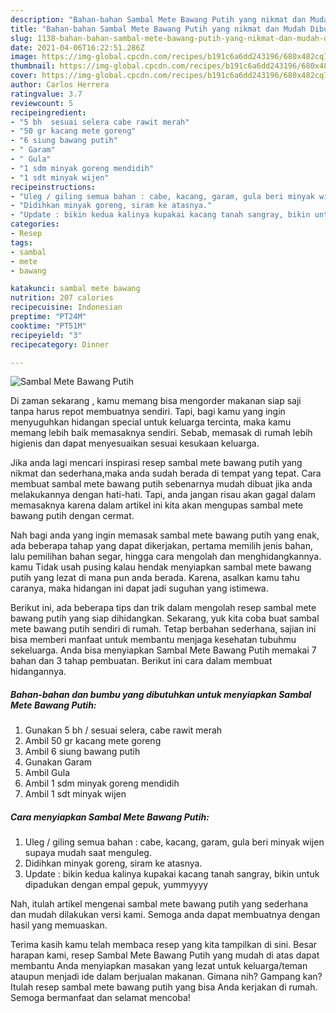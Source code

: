 ```yaml
---
description: "Bahan-bahan Sambal Mete Bawang Putih yang nikmat dan Mudah Dibuat"
title: "Bahan-bahan Sambal Mete Bawang Putih yang nikmat dan Mudah Dibuat"
slug: 1138-bahan-bahan-sambal-mete-bawang-putih-yang-nikmat-dan-mudah-dibuat
date: 2021-04-06T16:22:51.286Z
image: https://img-global.cpcdn.com/recipes/b191c6a6dd243196/680x482cq70/sambal-mete-bawang-putih-foto-resep-utama.jpg
thumbnail: https://img-global.cpcdn.com/recipes/b191c6a6dd243196/680x482cq70/sambal-mete-bawang-putih-foto-resep-utama.jpg
cover: https://img-global.cpcdn.com/recipes/b191c6a6dd243196/680x482cq70/sambal-mete-bawang-putih-foto-resep-utama.jpg
author: Carlos Herrera
ratingvalue: 3.7
reviewcount: 5
recipeingredient:
- "5 bh  sesuai selera cabe rawit merah"
- "50 gr kacang mete goreng"
- "6 siung bawang putih"
- " Garam"
- " Gula"
- "1 sdm minyak goreng mendidih"
- "1 sdt minyak wijen"
recipeinstructions:
- "Uleg / giling semua bahan : cabe, kacang, garam, gula beri minyak wijen supaya mudah saat menguleg."
- "Didihkan minyak goreng, siram ke atasnya."
- "Update : bikin kedua kalinya kupakai kacang tanah sangray, bikin untuk dipadukan dengan empal gepuk, yummyyyy"
categories:
- Resep
tags:
- sambal
- mete
- bawang

katakunci: sambal mete bawang 
nutrition: 207 calories
recipecuisine: Indonesian
preptime: "PT24M"
cooktime: "PT51M"
recipeyield: "3"
recipecategory: Dinner

---
```



![Sambal Mete Bawang Putih](https://img-global.cpcdn.com/recipes/b191c6a6dd243196/680x482cq70/sambal-mete-bawang-putih-foto-resep-utama.jpg)

Di zaman  sekarang , kamu memang bisa mengorder makanan siap saji tanpa harus repot membuatnya sendiri. Tapi, bagi kamu yang ingin menyuguhkan hidangan special untuk keluarga tercinta, maka kamu memang lebih baik memasaknya sendiri. Sebab, memasak di rumah lebih higienis dan dapat menyesuaikan sesuai kesukaan keluarga.

Jika anda lagi mencari inspirasi resep sambal mete bawang putih yang nikmat dan sederhana,maka anda sudah berada di tempat yang tepat. Cara membuat sambal mete bawang putih  sebenarnya mudah dibuat jika anda melakukannya dengan hati-hati. Tapi, anda jangan risau akan gagal dalam memasaknya 
karena dalam artikel ini kita akan mengupas sambal mete bawang putih dengan cermat.  



Nah bagi anda yang ingin memasak sambal mete bawang putih yang enak, ada beberapa tahap yang dapat dikerjakan, pertama memilih jenis bahan, lalu pemilihan bahan segar, hingga cara mengolah dan menghidangkannya. kamu Tidak usah pusing kalau hendak menyiapkan sambal mete bawang putih yang lezat di mana pun anda berada. Karena, asalkan kamu  tahu caranya, maka hidangan ini dapat jadi suguhan yang istimewa.

Berikut ini, ada beberapa tips dan trik dalam mengolah resep sambal mete bawang putih yang siap dihidangkan. Sekarang, yuk kita coba buat sambal mete bawang putih sendiri di rumah. Tetap berbahan sederhana, sajian ini bisa memberi manfaat untuk membantu menjaga kesehatan tubuhmu sekeluarga. Anda bisa menyiapkan Sambal Mete Bawang Putih memakai 7 bahan dan 3 tahap pembuatan. Berikut ini cara dalam membuat hidangannya.

<!--inarticleads1-->

##### Bahan-bahan dan bumbu yang dibutuhkan untuk menyiapkan Sambal Mete Bawang Putih:

1. Gunakan 5 bh / sesuai selera, cabe rawit merah
1. Ambil 50 gr kacang mete goreng
1. Ambil 6 siung bawang putih
1. Gunakan  Garam
1. Ambil  Gula
1. Ambil 1 sdm minyak goreng mendidih
1. Ambil 1 sdt minyak wijen




<!--inarticleads2-->

##### Cara menyiapkan Sambal Mete Bawang Putih:

1. Uleg / giling semua bahan : cabe, kacang, garam, gula beri minyak wijen supaya mudah saat menguleg.
1. Didihkan minyak goreng, siram ke atasnya.
1. Update : bikin kedua kalinya kupakai kacang tanah sangray, bikin untuk dipadukan dengan empal gepuk, yummyyyy




Nah, itulah artikel mengenai  sambal mete bawang putih  yang sederhana dan mudah dilakukan versi kami. Semoga anda dapat membuatnya dengan hasil yang memuaskan. 

Terima kasih kamu telah membaca resep yang kita tampilkan di sini. Besar harapan kami, resep  Sambal Mete Bawang Putih yang mudah di atas dapat membantu Anda menyiapkan masakan yang lezat untuk keluarga/teman ataupun menjadi ide dalam berjualan makanan. Gimana nih? Gampang kan? Itulah resep sambal mete bawang putih yang bisa Anda kerjakan di rumah. Semoga bermanfaat dan selamat mencoba!

